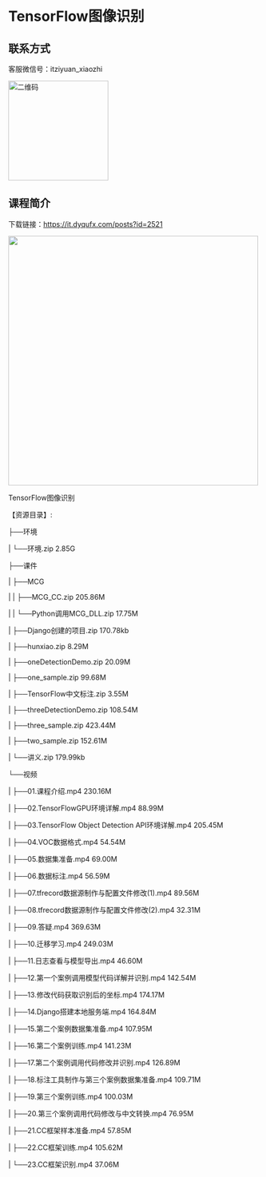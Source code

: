# TensorFlow图像识别

## 联系方式

客服微信号：itziyuan_xiaozhi

<img src="https://ziyuanyun.oss-cn-guangzhou.aliyuncs.com/common/20240614073449/666b82192834a.jpg" width="200" height="200" alt="二维码">

## 课程简介

下载链接：https://it.dyqufx.com/posts?id=2521

<img src="https://ziyuanyun.oss-cn-guangzhou.aliyuncs.com/yun/20240515184043/6644912b70a67.jpg" width="500" alt="">

  TensorFlow图像识别



 【资源目录】:

 ├──环境

 | └──环境.zip 2.85G

 ├──课件

 | ├──MCG

 | | ├──MCG_CC.zip 205.86M

 | | └──Python调用MCG_DLL.zip 17.75M

 | ├──Django创建的项目.zip 170.78kb

 | ├──hunxiao.zip 8.29M

 | ├──oneDetectionDemo.zip 20.09M

 | ├──one_sample.zip 99.68M

 | ├──TensorFlow中文标注.zip 3.55M

 | ├──threeDetectionDemo.zip 108.54M

 | ├──three_sample.zip 423.44M

 | ├──two_sample.zip 152.61M

 | └──讲义.zip 179.99kb

 └──视频

 | ├──01.课程介绍.mp4 230.16M

 | ├──02.TensorFlowGPU环境详解.mp4 88.99M

 | ├──03.TensorFlow Object Detection API环境详解.mp4 205.45M

 | ├──04.VOC数据格式.mp4 54.54M

 | ├──05.数据集准备.mp4 69.00M

 | ├──06.数据标注.mp4 56.59M

 | ├──07.tfrecord数据源制作与配置文件修改(1).mp4 89.56M

 | ├──08.tfrecord数据源制作与配置文件修改(2).mp4 32.31M

 | ├──09.答疑.mp4 369.63M

 | ├──10.迁移学习.mp4 249.03M

 | ├──11.日志查看与模型导出.mp4 46.60M

 | ├──12.第一个案例调用模型代码详解并识别.mp4 142.54M

 | ├──13.修改代码获取识别后的坐标.mp4 174.17M

 | ├──14.Django搭建本地服务端.mp4 164.84M

 | ├──15.第二个案例数据集准备.mp4 107.95M

 | ├──16.第二个案例训练.mp4 141.23M

 | ├──17.第二个案例调用代码修改并识别.mp4 126.89M

 | ├──18.标注工具制作与第三个案例数据集准备.mp4 109.71M

 | ├──19.第三个案例训练.mp4 100.03M

 | ├──20.第三个案例调用代码修改与中文转换.mp4 76.95M

 | ├──21.CC框架样本准备.mp4 57.85M

 | ├──22.CC框架训练.mp4 105.62M

 | └──23.CC框架识别.mp4 37.06M

  